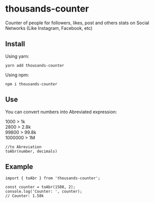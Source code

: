 # thousands-counter
Counter of people for followers, likes, post and others stats on Social Networks (Like Instagram, Facebook, etc)


## Install

Using yarn:

``` yarn add thousands-counter ```

Using npm:

``` npm i thousands-counter ```

## Use

You can convert numbers into Abreviated expression:

1000 > 1k <br/>
2800 > 2.8k <br/>
99800 > 99.8k <br/>
1000000 > 1M <br/>

```
//to Abreviation
toAbr(number, decimals)
```

## Example 

```
import { toAbr } from 'thousands-counter';

const counter = toAbr(1580, 2);
console.log('Counter: ', counter);
// Counter: 1.58k
```

